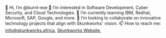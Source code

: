 👋 Hi, I’m @burnt-exe
👀 I’m interested in Software Development, Cyber Security, and Cloud Technologies.
🌱 I’m currently learning IBM, Redhat, Microsoft, SAP, Google, and more.
💞️ I’m looking to collaborate on innovative technology projects that align with Skunkworks' vision.
📫 How to reach me: [info@skunkworks.africa](mailto:info@skunkworks.africa), [Skunkworks Website](www.skunkworks.africa), 

<!---
burnt-exe/burnt-exe is a ✨ special ✨ repository because its `README.md` (this file) appears on your GitHub profile.
You can click the [Preview link](#) to take a look at your changes.
--->
